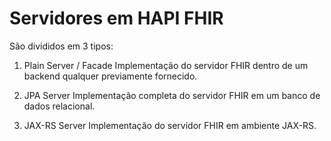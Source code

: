 # Servidores em HAPI FHIR

São divididos em 3 tipos:

1. Plain Server / Facade
Implementação do servidor FHIR dentro de um backend qualquer previamente fornecido.

1. JPA Server
Implementação completa do servidor FHIR em um banco de dados relacional.

3. JAX-RS Server
Implementação do servidor FHIR em ambiente JAX-RS.